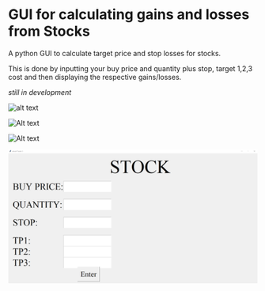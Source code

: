 # GUI for calculating gains and losses from Stocks
A python GUI to calculate target price and stop losses for stocks. 

This is done by inputting your buy price and quantity plus stop, target 1,2,3 cost and then displaying the respective gains/losses. 

*still in development*

![alt text](https://github.com/[advatchorghade]/[stockCalculator]/blob/[master]/images/image1.png?raw=true)

![Alt text](http://github.com/advaitchorghade/stockCalculator-/tree/master/images/image1.PNG "Optional title")

![Alt text](/advaitchorghade/stockCalculator-/tree/master/images/image1.PNG?raw=true "Optional Title")


![GitHub Logo](/images/image1.png)
